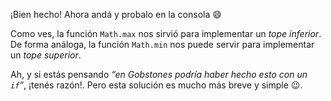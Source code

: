 ¡Bien hecho! Ahora andá y probalo en la consola :smile:

Como ves, la función `Math.max` nos sirvió para implementar un _tope inferior_. De forma análoga, la función `Math.min` nos puede servir para implementar un _tope superior_.


Ah, y si estás pensando _“en Gobstones podría haber hecho esto con un `if`”_, ¡tenés razón!. Pero esta solución es mucho más breve y simple :wink:. 